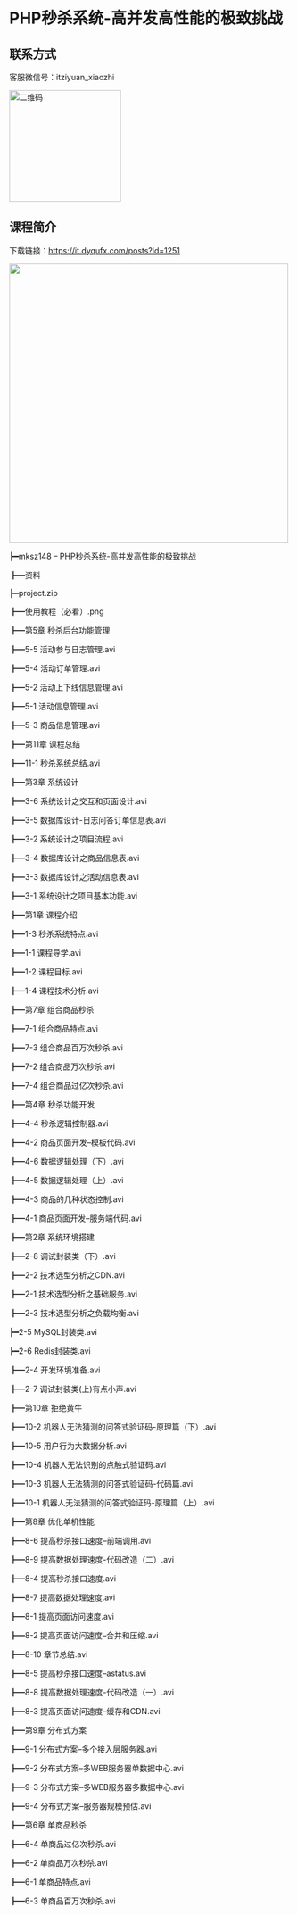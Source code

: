 # PHP秒杀系统-高并发高性能的极致挑战

## 联系方式

客服微信号：itziyuan_xiaozhi

<img src="https://ziyuanyun.oss-cn-guangzhou.aliyuncs.com/common/20240614073449/666b82192834a.jpg" width="200" height="200" alt="二维码">

## 课程简介

下载链接：https://it.dyqufx.com/posts?id=1251

<img src="https://ziyuanyun.oss-cn-guangzhou.aliyuncs.com/yun/20240515153648/6644661014cdd.jpg" width="500" alt="">

  ┣━mksz148 &#8211; PHP秒杀系统-高并发高性能的极致挑战

 ┣━资料

 ┣━project.zip

 ┣━使用教程（必看）.png

 ┣━第5章 秒杀后台功能管理

 ┣━5-5 活动参与日志管理.avi

 ┣━5-4 活动订单管理.avi

 ┣━5-2 活动上下线信息管理.avi

 ┣━5-1 活动信息管理.avi

 ┣━5-3 商品信息管理.avi

 ┣━第11章 课程总结

 ┣━11-1 秒杀系统总结.avi

 ┣━第3章 系统设计

 ┣━3-6 系统设计之交互和页面设计.avi

 ┣━3-5 数据库设计-日志问答订单信息表.avi

 ┣━3-2 系统设计之项目流程.avi

 ┣━3-4 数据库设计之商品信息表.avi

 ┣━3-3 数据库设计之活动信息表.avi

 ┣━3-1 系统设计之项目基本功能.avi

 ┣━第1章 课程介绍

 ┣━1-3 秒杀系统特点.avi

 ┣━1-1 课程导学.avi

 ┣━1-2 课程目标.avi

 ┣━1-4 课程技术分析.avi

 ┣━第7章 组合商品秒杀

 ┣━7-1 组合商品特点.avi

 ┣━7-3 组合商品百万次秒杀.avi

 ┣━7-2 组合商品万次秒杀.avi

 ┣━7-4 组合商品过亿次秒杀.avi

 ┣━第4章 秒杀功能开发

 ┣━4-4 秒杀逻辑控制器.avi

 ┣━4-2 商品页面开发&#8211;模板代码.avi

 ┣━4-6 数据逻辑处理（下）.avi

 ┣━4-5 数据逻辑处理（上）.avi

 ┣━4-3 商品的几种状态控制.avi

 ┣━4-1 商品页面开发&#8211;服务端代码.avi

 ┣━第2章 系统环境搭建

 ┣━2-8 调试封装类（下）.avi

 ┣━2-2 技术选型分析之CDN.avi

 ┣━2-1 技术选型分析之基础服务.avi

 ┣━2-3 技术选型分析之负载均衡.avi

 ┣━2-5 MySQL封装类.avi

 ┣━2-6 Redis封装类.avi

 ┣━2-4 开发环境准备.avi

 ┣━2-7 调试封装类(上)有点小声.avi

 ┣━第10章 拒绝黄牛

 ┣━10-2 机器人无法猜测的问答式验证码-原理篇（下）.avi

 ┣━10-5 用户行为大数据分析.avi

 ┣━10-4 机器人无法识别的点触式验证码.avi

 ┣━10-3 机器人无法猜测的问答式验证码-代码篇.avi

 ┣━10-1 机器人无法猜测的问答式验证码-原理篇（上）.avi

 ┣━第8章 优化单机性能

 ┣━8-6 提高秒杀接口速度&#8211;前端调用.avi

 ┣━8-9 提高数据处理速度-代码改造（二）.avi

 ┣━8-4 提高秒杀接口速度.avi

 ┣━8-7 提高数据处理速度.avi

 ┣━8-1 提高页面访问速度.avi

 ┣━8-2 提高页面访问速度&#8211;合并和压缩.avi

 ┣━8-10 章节总结.avi

 ┣━8-5 提高秒杀接口速度&#8211;astatus.avi

 ┣━8-8 提高数据处理速度-代码改造（一）.avi

 ┣━8-3 提高页面访问速度&#8211;缓存和CDN.avi

 ┣━第9章 分布式方案

 ┣━9-1 分布式方案&#8211;多个接入层服务器.avi

 ┣━9-2 分布式方案&#8211;多WEB服务器单数据中心.avi

 ┣━9-3 分布式方案&#8211;多WEB服务器多数据中心.avi

 ┣━9-4 分布式方案&#8211;服务器规模预估.avi

 ┣━第6章 单商品秒杀

 ┣━6-4 单商品过亿次秒杀.avi

 ┣━6-2 单商品万次秒杀.avi

 ┣━6-1 单商品特点.avi

 ┣━6-3 单商品百万次秒杀.avi

  